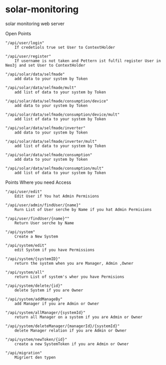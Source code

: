 # solar-monitoring
solar monitoring web server

Open Points

    "/api/user/login"
        If credetiols true set User to ContextHolder

    "/api/user/register"
        If username is not taken and Pettern ist fulfil register User in Neo3j and set User to ContextHolder

    "/api/solar/data/selfmade"
        add data to your system by Token

    "/api/solar/data/selfmade/mult"
        add list of data to your system by Token

    "/api/solar/data/selfmade/consumption/device"
        add data to your system by Token

    "/api/solar/data/selfmade/consumption/device/mult"
        add list of data to your system by Token

    "/api/solar/data/selfmade/inverter"
        add data to your system by Token

    "/api/solar/data/selfmade/inverter/mult"
        add list of data to your system by Token

    "/api/solar/data/selfmade/consumption"
        add data to your system by Token

    "/api/solar/data/selfmade/consumption/mult"
        add list of data to your system by Token

Points Where you need Access

    "/api/user/edit"
        Edit User if You hat Admin Permisions 

    "/api/user/admin/findUser/{name}"
        Rurn List of User serche by Name if you hat Admin Permisions

    "/api/user/findUser/{name}""
        Return User serche by Name

    "/api/system"
        Create a New System

    "/api/system/edit"
        edit System if you have Permissions

    "/api/system/{systemID}"
        return the system when you are Manager, Admin ,Owner

    "/api/system/all"
        return List of system's wher you have Permisions

    "/api/system/delete/{id}"
        delete System if you are Owner
        
    "/api/system/addManageBy"
        add Manager if you are Admin or Owner

    "/api/system/allManager/{systemId}"
        return all Manager on a system if you are Admin or Owner

    "/api/system/deleteManager/{managerId}/{systemId}"
        delete Manager relation if you are Admin or Owner

    "/api/system/newToken/{id}"
        create a new SystemToken if you are Admin or Owner

    "/api/migration"
        Migriert den typen
